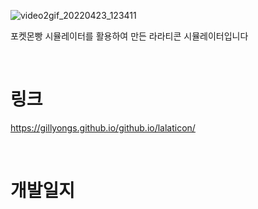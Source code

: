 ![video2gif_20220423_123411](https://user-images.githubusercontent.com/101636590/214054942-58663419-0d10-482b-b97f-db156df2bb38.gif)

포켓몬빵 시뮬레이터를 활용하여 만든 라라티콘 시뮬레이터입니다

<br>

# 링크

https://gillyongs.github.io/github.io/lalaticon/

<br>

# 개발일지


